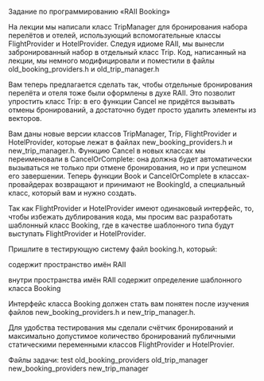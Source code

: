 Задание по программированию «RAII Booking»
 

На лекции мы написали класс TripManager для бронирования набора перелётов и отелей, использующий вспомогательные классы FlightProvider и HotelProvider. Следуя идиоме RAII, мы вынесли забронированный набор в отдельный класс Trip. Код, написанный на лекции, мы немного модифицировали и поместили в файлы old_booking_providers.h и old_trip_manager.h

Вам теперь предлагается сделать так, чтобы отдельные бронирования перелёта и отеля тоже были оформлены в духе RAII. Это позволит упростить класс Trip: в его функции Cancel не придётся вызывать отмены бронирований, а достаточно будет просто удалить элементы из векторов.

Вам даны новые версии классов TripManager, Trip, FlightProvider и HotelProvider, которые лежат в файлах new_booking_providers.h и new_trip_manager.h. Функцию Cancel в новых классах мы переименовали в CancelOrComplete: она должна будет автоматически вызываться не только при отмене бронирования, но и при успешном его завершении. Теперь функции Book и CancelOrComplete в классах-провайдерах возвращают и принимают не BookingId, а специальный класс, который вам и нужно создать.

Так как FlightProvider и HotelProvider имеют одинаковый интерфейс, то, чтобы избежать дублирования кода, мы просим вас разработать шаблонный класс Booking<Provider>, где в качестве шаблонного типа будут выступать FlightProvider и HotelProvider.

Пришлите в тестирующую систему файл booking.h, который:

содержит пространство имён RAII

внутри пространства имён RAII содержит определение шаблонного класса Booking<Provider>

Интерфейс класса Booking<Provider> должен стать вам понятен после изучения файлов new_booking_providers.h и new_trip_manager.h.

Для удобства тестирования мы сделали счётчик бронирований и максимально допустимое количество бронирований публичными статическими переменными классов FlightProvider и HotelProvier.

 
Файлы задачи:
test
old_booking_providers
old_trip_manager
new_booking_providers
new_trip_manager
